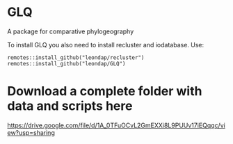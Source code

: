 # GLQ
A package for comparative phylogeography


To install GLQ you also need to install recluster and iodatabase. Use:
```
remotes::install_github("leondap/recluster")
remotes::install_github("leondap/GLQ")
```

# Download a complete folder with data and scripts here
https://drive.google.com/file/d/1A_0TFuOCvL2GmEXXi8L9PUUv17iEQqqc/view?usp=sharing
